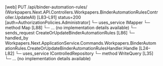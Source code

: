 [web] PUT /api/binder-automation-rules/  (Workpapers.Next.API.Controllers.Workpapers.BinderAutomationRulesController.UpdateAll)  [L83–L91] status=200 [auth=AuthorizationPolicies.Administrator]
  └─ uses_service IMapper
    └─ method Map [L88]
      └─ ... (no implementation details available)
  └─ sends_request CreateOrUpdateBinderAutomationRules [L86]
    └─ handled_by Workpapers.Next.ApplicationService.Commands.Workpapers.BinderAutomationRules.CreateOrUpdateBinderAutomationRulesHandler.Handle [L24–L82]
      └─ uses_service IControlledRepository<BinderAutomationRule>
        └─ method WriteQuery [L35]
          └─ ... (no implementation details available)

